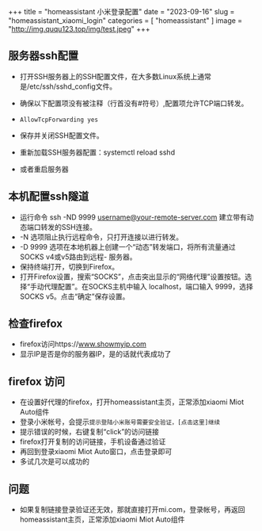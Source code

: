 +++
title = "homeassistant 小米登录配置"
date = "2023-09-16"
slug = "homeassistant_xiaomi_login"
categories = [
    "homeassistant"
]
image = "http://img.ququ123.top/img/test.jpeg"
+++

## 服务器ssh配置
- 打开SSH服务器上的SSH配置文件，在大多数Linux系统上通常是/etc/ssh/sshd_config文件。

- 确保以下配置项没有被注释（行首没有#符号）,配置项允许TCP端口转发。

- `AllowTcpForwarding yes` 

- 保存并关闭SSH配置文件。

- 重新加载SSH服务器配置：systemctl reload sshd
- 或者重启服务器
## 本机配置ssh隧道

- 运行命令 ssh -ND 9999 username@your-remote-server.com 建立带有动态端口转发的SSH连接。
- -N 选项阻止执行远程命令，只打开连接以进行转发。
- -D 9999 选项在本地机器上创建一个“动态”转发端口，将所有流量通过SOCKS v4或v5路由到远程- 服务器。
- 保持终端打开，切换到Firefox。
- 打开Firefox设置，搜索“SOCKS”，点击突出显示的“网络代理”设置按钮。选择“手动代理配置”。在SOCKS主机中输入 localhost，端口输入 9999，选择SOCKS v5。点击“确定”保存设置。

## 检查firefox
- firefox访问https://www.showmyip.com
- 显示IP是否是你的服务器IP，是的话就代表成功了

## firefox 访问
- 在设置好代理的firefox，打开homeassistant主页，正常添加xiaomi Miot Auto组件
- 登录小米帐号，会提示`提示登陆小米账号需要安全验证，[点击这里]继续`
- 提示错误的时候，右键复制“click”的访问链接
- firefox打开复制的访问链接，手机设备通过验证
- 再回到登录xiaomi Miot Auto窗口，点击登录即可
- 多试几次是可以成功的

## 问题
- 如果复制链接登录验证还无效，那就直接打开mi.com，登录帐号，再返回homeassistant主页，正常添加xiaomi Miot Auto组件